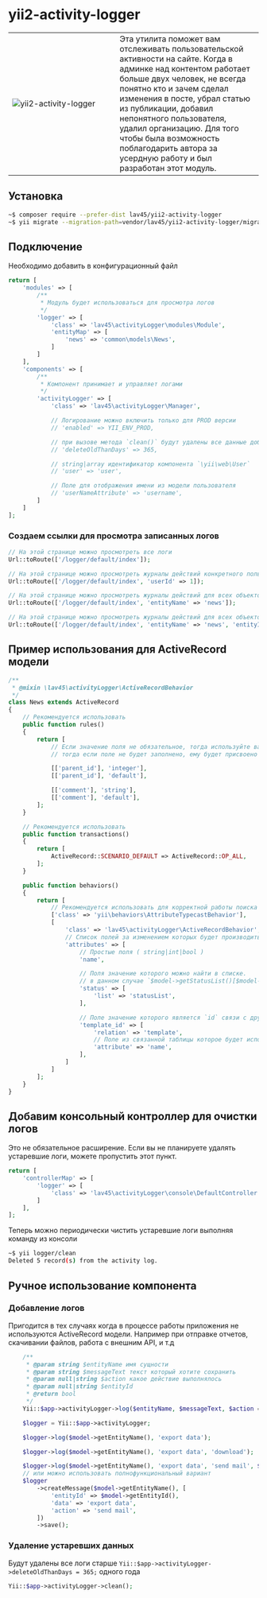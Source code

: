 # yii2-activity-logger

<table>
    <tr>
        <td width="200">
            <img src="https://user-images.githubusercontent.com/675367/33967884-6dc55ca8-e076-11e7-88c5-4ba5d7d69012.png" alt="yii2-activity-logger" />
        </td>
        <td>
            Эта утилита поможет вам отслеживать пользовательской активности на сайте.
            Когда в админке над контентом работает больше двух человек, не всегда понятно кто и зачем сделал изменения в посте, убрал статью из публикации, добавил непонятного пользователя, удалил организацию.
            Для того чтобы была возможность поблагодарить автора за усердную работу и был разработан этот модуль.
        </td>
    </tr>
</table>


## Установка

```bash
~$ composer require --prefer-dist lav45/yii2-activity-logger
~$ yii migrate --migration-path=vendor/lav45/yii2-activity-logger/migrations
```


## Подключение
Необходимо добавить в конфигурационный файл

```php
return [
    'modules' => [
        /**
         * Модуль будет использоваться для просмотра логов
         */
        'logger' => [
            'class' => 'lav45\activityLogger\modules\Module',
            'entityMap' => [
                'news' => 'common\models\News',
            ]
        ]
    ],
    'components' => [
        /**
         * Компонент принимает и управляет логами
         */
        'activityLogger' => [
            'class' => 'lav45\activityLogger\Manager',

            // Логирование можно включить только для PROD версии
            // 'enabled' => YII_ENV_PROD,

            // при вызове метода `clean()` будут удалены все данные добавленные 365 дней назад
            // 'deleteOldThanDays' => 365,

            // string|array идентификатор компонента `\yii\web\User`
            // 'user' => 'user',

            // Поле для отображения имени из модели пользователя
            // 'userNameAttribute' => 'username',
        ]
    ]
];
```


### Создаем ссылки для просмотра записанных логов

```php
// На этой странице можно просмотреть все логи
Url::toRoute(['/logger/default/index']);

// На этой странице можно просмотреть журналы действий конкретного пользователя по го `$id`
Url::toRoute(['/logger/default/index', 'userId' => 1]);

// На этой странице можно просмотреть журналы действий для всех объектов "news"
Url::toRoute(['/logger/default/index', 'entityName' => 'news']);

// На этой странице можно просмотреть журналы действий для всех объектов "news" с "id" => 1
Url::toRoute(['/logger/default/index', 'entityName' => 'news', 'entityId' => 1]);
```


## Пример использования для ActiveRecord модели

```php
/**
 * @mixin \lav45\activityLogger\ActiveRecordBehavior
 */
class News extends ActiveRecord
{
    // Рекомендуется использовать
    public function rules()
    {
        return [
            // Если значение поля не обязательное, тогда используйте валидатор `default`
            // тогда если поле не будет заполнено, ему будет присвоено значение NULL.

            [['parent_id'], 'integer'],
            [['parent_id'], 'default'],

            [['comment'], 'string'],
            [['comment'], 'default'],
        ];
    }

    // Рекомендуется использовать
    public function transactions()
    {
        return [
            ActiveRecord::SCENARIO_DEFAULT => ActiveRecord::OP_ALL,
        ];
    }

    public function behaviors()
    {
        return [
            // Рекомендуется использовать для корректной работы поиска измененных полей
            ['class' => 'yii\behaviors\AttributeTypecastBehavior'],
            [
                'class' => 'lav45\activityLogger\ActiveRecordBehavior',
                // Список полей за изменением которых будет производиться слежение
                'attributes' => [
                    // Простые поля ( string|int|bool )
                    'name',

                    // Поля значение которого можно найти в списке.
                    // в данном случае `$model->getStatusList()[$model->status]`
                    'status' => [
                        'list' => 'statusList',
                    ],

                    // Поле значение которого является `id` связи с другой моделью
                    'template_id' => [
                        'relation' => 'template',
                        // Поле из связанной таблицы которое будет использовано в качестве отображаемого значения
                        'attribute' => 'name',
                    ],
                ]
            ]
        ];
    }
}
```


## Добавим консольный контроллер для очистки логов

Это не обязательное расширение. Если вы не планируете удалять устаревшие логи, можете пропустить этот пункт.

```php
return [
    'controllerMap' => [
        'logger' => [
            'class' => 'lav45\activityLogger\console\DefaultController'
        ]
    ],
];
```

Теперь можно периодически чистить устаревшие логи выполняя команду из консоли

```bash
~$ yii logger/clean
Deleted 5 record(s) from the activity log.
```


## Ручное использование компонента

### Добавление логов

Пригодится в тех случаях когда в процессе работы приложения не используются ActiveRecord модели.
Например при отправке отчетов, скачивании файлов, работа с внешним API, и т.д

```php
    /**
     * @param string $entityName имя сущности
     * @param string $messageText текст который хотите сохранить
     * @param null|string $action какое действие выполнялось
     * @param null|string $entityId
     * @return bool
     */
    Yii::$app->activityLogger->log($entityName, $messageText, $action = null, $entityId = null);

    $logger = Yii::$app->activityLogger;

    $logger->log($model->getEntityName(), 'export data');

    $logger->log($model->getEntityName(), 'export data', 'download');

    $logger->log($model->getEntityName(), 'export data', 'send mail', $model->getEntityId());
    // или можно использовать полнофункциональный вариант
    $logger
        ->createMessage($model->getEntityName(), [
            'entityId' => $model->getEntityId(),
            'data' => 'export data',
            'action' => 'send mail',
        ])
        ->save();
```

### Удаление устаревших данных

Будут удалены все логи старше `Yii::$app->activityLogger->deleteOldThanDays = 365;` одного года

```php
Yii::$app->activityLogger->clean();
```
